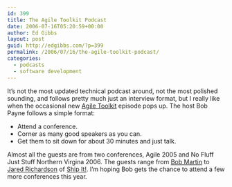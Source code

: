 ```yaml
---
id: 399
title: The Agile Toolkit Podcast
date: 2006-07-16T05:20:59+00:00
author: Ed Gibbs
layout: post
guid: http://edgibbs.com/?p=399
permalink: /2006/07/16/the-agile-toolkit-podcast/
categories:
  - podcasts
  - software development
---
```

It&#8217;s not the most updated technical podcast around, not the most polished sounding, and follows pretty much just an interview format, but I really like when the occasional new [Agile Toolkit](http://agiletoolkit.libsyn.com/) episode pops up. The host Bob Payne follows a simple format:

  * Attend a conference.
  * Corner as many good speakers as you can.
  * Get them to sit down for about 30 minutes and just talk.

Almost all the guests are from two conferences, Agile 2005 and No Fluff Just Stuff Northern Virgina 2006. The guests range from [Bob Martin](http://butunclebob.com/ArticleS.UncleBob) to [Jared Richardson](http://jaredrichardson.net/) of [Ship It!](http://www.pragmaticprogrammer.com/titles/prj/). I&#8217;m hoping Bob gets the chance to attend a few more conferences this year.